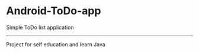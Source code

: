 # Android-ToDo-app

Simple ToDo list application

-----------------------------
Project for self education and learn Java